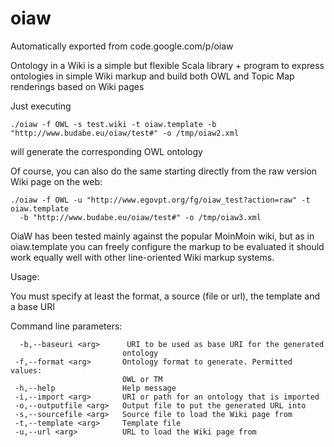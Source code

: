 # oiaw
Automatically exported from code.google.com/p/oiaw

Ontology in a Wiki is a simple but flexible Scala library + program to express ontologies in simple Wiki markup and build both OWL and Topic Map renderings based on Wiki pages

Just executing
```
./oiaw -f OWL -s test.wiki -t oiaw.template -b "http://www.budabe.eu/oiaw/test#" -o /tmp/oiaw2.xml 
```

will generate the corresponding OWL ontology

Of course, you can also do the same starting directly from the raw version Wiki page on the web:
```
./oiaw -f OWL -u "http://www.egovpt.org/fg/oiaw_test?action=raw" -t oiaw.template 
  -b "http://www.budabe.eu/oiaw/test#" -o /tmp/oiaw3.xml 
```

OiaW has been tested mainly against the popular MoinMoin wiki, but as in oiaw.template you can freely configure the markup to be evaluated it should work equally well with other line-oriented Wiki markup systems.

Usage:

You must specify at least the format, a source (file or url), the template and a base URI

Command line parameters:
```
  -b,--baseuri <arg>      URI to be used as base URI for the generated
                         ontology
 -f,--format <arg>       Ontology format to generate. Permitted values:
                         OWL or TM
 -h,--help               Help message
 -i,--import <arg>       URI or path for an ontology that is imported
 -o,--outputfile <arg>   Output file to put the generated URL into
 -s,--sourcefile <arg>   Source file to load the Wiki page from
 -t,--template <arg>     Template file
 -u,--url <arg>          URL to load the Wiki page from
```
